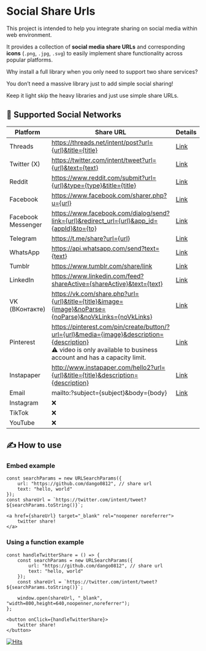 # Social Share Urls

This project is intended to help you integrate sharing on social media within web environment.

It provides a collection of **social media share URLs** and corresponding **icons** (`.png`, `.jpg`, `.svg`) to easily implement share functionality across popular platforms.

Why install a full library when you only need to support two share services?

You don’t need a massive library just to add simple social sharing!

Keep it light skip the heavy libraries and just use simple share URLs.

## 📱 Supported Social Networks

| Platform           | Share URL                                                                                                                                         | Details                           | Icon                             |
|--------------------|---------------------------------------------------------------------------------------------------------------------------------------------------|-----------------------------------|----------------------------------|
| Threads            | https://threads.net/intent/post?url={url}&title={title}                                                                                           | [Link](./details/Threads.md)      | [Icon](./icons/Threads.md)      |
| Twitter (X)        | https://twitter.com/intent/tweet?url={url}&text={text}                                                                                            | [Link](./details/Twitter.md)      | [Icon](./icons/Twitter.md)      |
| Reddit             | https://www.reddit.com/submit?url={url}&type={type}&title={title}                                                                                 | [Link](./details/Reddit.md)       | [Icon](./icons/Reddit.md)       |
| Facebook           | https://www.facebook.com/sharer.php?u={url}                                                                                                       | [Link](./details/Facebook.md)     | [Icon](./icons/Facebook.md)     |
| Facebook Messenger | https://www.facebook.com/dialog/send?link={url}&redirect_url={url}&app_id={appId}&to={to}                                                         | [Link](./details/Messenger.md)    | [Icon](./icons/Messenger.md)    |
| Telegram           | https://t.me/share?url={url}                                                                                                                      | [Link](./details/Telegram.md)     | [Icon](./icons/Telegram.md)     |
| WhatsApp           | https://api.whatsapp.com/send?text={text}                                                                                                         | [Link](./details/WhatsApp.md)     | [Icon](./icons/WhatsApp.md)     |
| Tumblr             | https://www.tumblr.com/share/link                                                                                                                 | [Link](./details/Tumblr.md)       | [Icon](./icons/Tumblr.md)       |
| LinkedIn           | https://www.linkedin.com/feed?shareActive={shareActive}&text={text}                                                                               | [Link](./details/LinkedIn.md)     | [Icon](./icons/LinkedIn.md)     |
| VK (ВКонтакте)     | https://vk.com/share.php?url={url}&title={title}&image={image}&noParse={noParse}&noVkLinks={noVkLinks}                                            | [Link](./details/VK.md)           | [Icon](./icons/VK.md)           |
| Pinterest          | https://pinterest.com/pin/create/button/?url={url}&media={image}&description={description}<br>⚠️ video is only available to business account and has a capacity limit. | [Link](./details/Pinterest.md)    | [Icon](./icons/Pinterest.md)    |
| Instapaper         | http://www.instapaper.com/hello2?url={url}&title={title}&description={description}                                                                | [Link](./details/Instapaper.md)   | [Icon](./icons/Instapaper.md)   |
| Email              | mailto:?subject={subject}&body={body}                                                                                                             | [Link](./details/Email.md)        | [Icon](./icons/Email.md)        |
| Instagram          | ❌                                                                                                                                                |                                   |                                  |
| TikTok             | ❌                                                                                                                                                |                                   |                                  |
| YouTube            | ❌                                                                                                                                                |                                   |                                  |

## ✍️ How to use

### Embed example
```
const searchParams = new URLSearchParams({
    url: "https://github.com/dango0812", // share url
    text: "hello, world"
});
const shareUrl = `https://twitter.com/intent/tweet?${searchParams.toString()}`;

<a href={shareUrl} target="_blank" rel="noopener noreferrer">
    twitter share!
</a>
```
### Using a function example
```
const handleTwitterShare = () => {
    const searchParams = new URLSearchParams({
        url: "https://github.com/dango0812", // share url
        text: "hello, world"
    });
    const shareUrl = `https://twitter.com/intent/tweet?${searchParams.toString()}`;

    window.open(shareUrl, "_blank", "width=800,height=640,noopenner,noreferrer");
};

<button onClick={handleTwitterShare}>
    twitter share!
</button>
```

[![Hits](https://hits.sh/github.com/dango0812/social-share-urls.svg?label=thanks%20for%20visiting)](https://hits.sh/github.com/dango0812/social-share-urls/)
